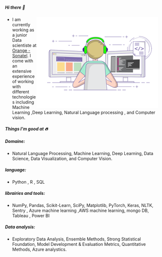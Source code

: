 
##### Hi there 👋  
<img align="right" alt="Coding" width="400" src="https://raw.githubusercontent.com/devSouvik/devSouvik/master/gif3.gif">
                 
- I am currently working as a junior Data scientiste at [Orange - Sonatel](https://sonatel.sn). I come with an extensive experience of working with different technologies        including Machine Learning ,Deep Learning, Natural Language processing , and Computer vision.
##### Things I'm good at 🔥
##### Domaine: 
- Natural Language Processing, Machine Learning, Deep Learning, Data Science, Data Visualization, and Computer Vision.
##### language:
- Python , R , SQL
##### librairies and tools:
- NumPy, Pandas, Scikit-Learn, SciPy, Matplotlib, PyTorch, Keras, NLTK, Sentry , Azure machine learning ,AWS machine learning, mongo DB, Tableau , Power BI
##### Data analysis:
- Exploratory Data Analysis, Ensemble Methods, Strong Statistical Foundation, Model Development & Evaluation Metrics, Quantitative Methods, Azure analystics.


